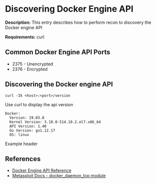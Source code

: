 # Discovering Docker Engine API

**Description:** This entry describes how to perform recon to discovery the Docker engine API

**Requirements:** curl

## Common Docker Engine API Ports

* 2375 - Unencrypted
* 2376 - Encrypted

## Discovering the Docker engine API

```
curl -Ik <host>:<port>/version
```

Use curl to display the api version

```
Docker:
  Version: 19.03.8
  Kernel Version: 3.10.0-514.10.2.el7.x86_64
  API Version: 1.40
  Go Version: go1.12.17
  OS: linux
```

Example header

## References
* [Docker Engine API Reference](https://docs.docker.com/engine/api/)
* [Metasploit Docs - docker_daemon_tcp module](https://github.com/rapid7/metasploit-framework/blob/master/documentation/modules/exploit/linux/http/docker_daemon_tcp.md)
